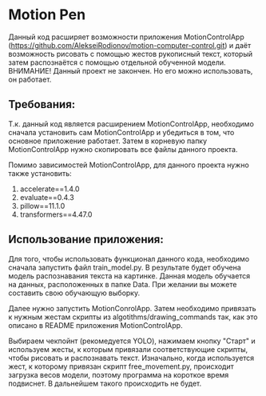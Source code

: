 # Motion Pen

Данный код расширяет возможности приложения MotionControlApp (https://github.com/AlekseiRodionov/motion-computer-control.git) 
и даёт возможность рисовать с помощью жестов рукописный текст, который затем распознаётся с помощью отдельной обученной модели.  
ВНИМАНИЕ! Данный проект не закончен. Но его можно использовать, он работает.

## Требования:

Т.к. данный код является расширением MotionControlApp, необходимо сначала установить сам MotionControlApp и убедиться в
том, что основное приложение работает. Затем в корневую папку MotionControlApp нужно скопировать все файлы данного
проекта.

Помимо зависимостей MotionControlApp, для данного проекта нужно также установить:
1. accelerate==1.4.0
2. evaluate==0.4.3
3. pillow==11.1.0
4. transformers==4.47.0

## Использование приложения:

Для того, чтобы использовать функционал данного кода, необходимо сначала запустить файл train_model.py. В результате
будет обучена модель распознавания текста на картинке. Данная модель обучается на данных, расположенных в папке
Data. При желании вы можете составить свою обучающую выборку.

Далее нужно запустить MotionConrolApp. Затем необходимо привязать к
нужным жестам скрипты из algotithms/drawing_commands так, как это описано в README приложения MotionControlApp.

Выбираем чекпойнт (рекомедуется YOLO), нажимаем кнопку "Старт" и используем жесты, к которым привязали соответствующие 
скрипты, чтобы рисовать и распознавать текст. Изначально, когда используется жест, к которому привязан скрипт
free_movement.py, происходит загрузка весов модели, поэтому программа на короткое время подвиснет. В дальнейшем
такого происходить не будет.
